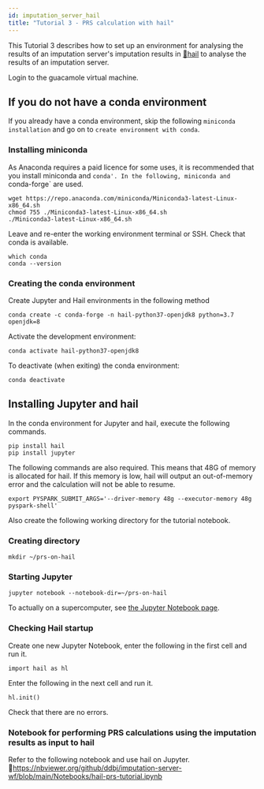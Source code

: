 ```yaml
---
id: imputation_server_hail
title: "Tutorial 3 - PRS calculation with hail"
---
```


This Tutorial 3 describes how to set up an environment for analysing the results of an imputation server's imputation results in [&#x1f517;<u>hail</u>](https://hail.is)  to analyse the results of an imputation server.


Login to the guacamole virtual machine.


## If you do not have a conda environment

If you already have a conda environment, skip the following `miniconda installation` and go on to `create environment with conda`.

### Installing miniconda

As Anaconda requires a paid licence for some uses, it is recommended that you install miniconda and `conda'.
In the following, miniconda and `conda-forge` are used.
```
wget https://repo.anaconda.com/miniconda/Miniconda3-latest-Linux-x86_64.sh
chmod 755 ./Miniconda3-latest-Linux-x86_64.sh
./Miniconda3-latest-Linux-x86_64.sh
```
Leave and re-enter the working environment terminal or SSH.
Check that conda is available.
```
which conda
conda --version
```
### Creating the conda environment
Create Jupyter and Hail environments in the following method
```
conda create -c conda-forge -n hail-python37-openjdk8 python=3.7 openjdk=8
```
Activate the development environment:
```
conda activate hail-python37-openjdk8
```
To deactivate (when exiting) the conda environment:
```
conda deactivate
```
## Installing Jupyter and hail
In the conda environment for Jupyter and hail, execute the following commands.
```
pip install hail
pip install jupyter
```
The following commands are also required. This means that 48G of memory is allocated for hail.
If this memory is low, hail will output an out-of-memory error and the calculation will not be able to resume.
```
export PYSPARK_SUBMIT_ARGS='--driver-memory 48g --executor-memory 48g pyspark-shell'
```
Also create the following working directory for the tutorial notebook.
### Creating directory
```
mkdir ~/prs-on-hail
```
### Starting Jupyter
```
jupyter notebook --notebook-dir=~/prs-on-hail
```
To actually on a supercomputer, see [<u>the Jupyter Notebook page</u>](/software/jupyter_notebook).
### Checking Hail startup
Create one new Jupyter Notebook, enter the following in the first cell and run it.
```
import hail as hl
```
Enter the following in the next cell and run it.
```
hl.init()
```
Check that there are no errors.
### Notebook for performing PRS calculations using the imputation results as input to hail
Refer to the following notebook and use hail on Jupyter.
&#x1f517;<u>https://nbviewer.org/github/ddbj/imputation-server-wf/blob/main/Notebooks/hail-prs-tutorial.ipynb</u>
